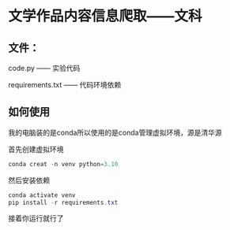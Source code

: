 # 文学作品内容信息爬取——文科

## 文件：

code.py —— 实验代码

requirements.txt —— 代码环境依赖

## 如何使用

我的电脑装的是conda所以使用的是conda管理虚拟环境，源是清华源

首先创建虚拟环境

```powershell
conda creat -n venv python=3.10
```

然后安装依赖

```powershell
conda activate venv
pip install -r requirements.txt
```

接着你运行就行了
